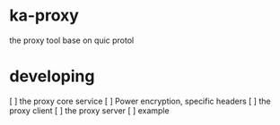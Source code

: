 # ka-proxy
the proxy tool base on quic protol

# developing
 [ ] the proxy core service
 [ ] Power encryption, specific headers
 [ ] the proxy client 
 [ ] the proxy server 
 [ ] example
